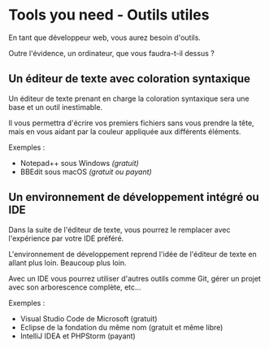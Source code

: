 # Tools you need - Outils utiles

En tant que développeur web, vous aurez besoin d'outils.

Outre l'évidence, un ordinateur, que vous faudra-t-il dessus ?

## Un éditeur de texte avec coloration syntaxique

Un éditeur de texte prenant en charge la coloration syntaxique sera une base et un outil inestimable.

Il vous permettra d'écrire vos premiers fichiers sans vous prendre la tête, mais en vous aidant par la couleur appliquée aux différents éléments.

Exemples :
* Notepad++ sous Windows *(gratuit)*
* BBEdit sous macOS *(gratuit ou payant)*

## Un environnement de développement intégré ou IDE

Dans la suite de l'éditeur de texte, vous pourrez le remplacer avec l'expérience par votre IDE préféré.

L'environnement de développement reprend l'idée de l'éditeur de texte en allant plus loin. Beaucoup plus loin.

Avec un IDE vous pourrez utiliser d'autres outils comme Git, gérer un projet avec son arborescence complète, etc…

Exemples :
* Visual Studio Code de Microsoft (gratuit)
* Eclipse de la fondation du même nom (gratuit et même libre)
* IntelliJ IDEA et PHPStorm (payant)